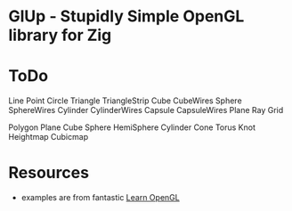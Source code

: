 # GlUp - Stupidly Simple OpenGL library for Zig

# ToDo

Line
Point
Circle
Triangle
TriangleStrip
Cube
CubeWires
Sphere
SphereWires
Cylinder
CylinderWires
Capsule
CapsuleWires
Plane
Ray
Grid

Polygon
Plane
Cube
Sphere
HemiSphere
Cylinder
Cone
Torus
Knot
Heightmap
Cubicmap

# Resources

- examples are from fantastic [Learn OpenGL](https://learnopengl.com/)
